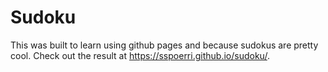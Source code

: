 # Sudoku

This was built to learn using github pages and because sudokus are pretty cool. Check out the result at https://sspoerri.github.io/sudoku/.
